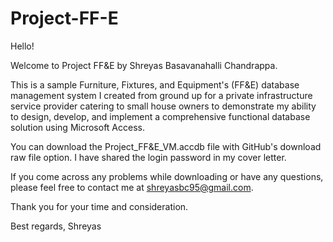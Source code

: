 # Project-FF-E

Hello! 

Welcome to Project FF&E by Shreyas Basavanahalli Chandrappa.

This is a sample Furniture, Fixtures, and Equipment's (FF&E) database management system I created from ground up for a private infrastructure service provider catering to small house owners to demonstrate my ability to design, develop, and implement a comprehensive functional database solution using Microsoft Access.

You can download the Project_FF&E_VM.accdb file with GitHub's download raw file option. I have shared the login password in my cover letter.

If you come across any problems while downloading or have any questions, please feel free to contact me at shreyasbc95@gmail.com.

Thank you for your time and consideration.

Best regards,
Shreyas
